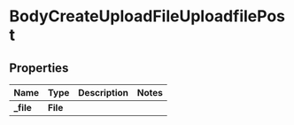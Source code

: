 

# BodyCreateUploadFileUploadfilePost


## Properties

| Name | Type | Description | Notes |
|------------ | ------------- | ------------- | -------------|
|**_file** | **File** |  |  |



